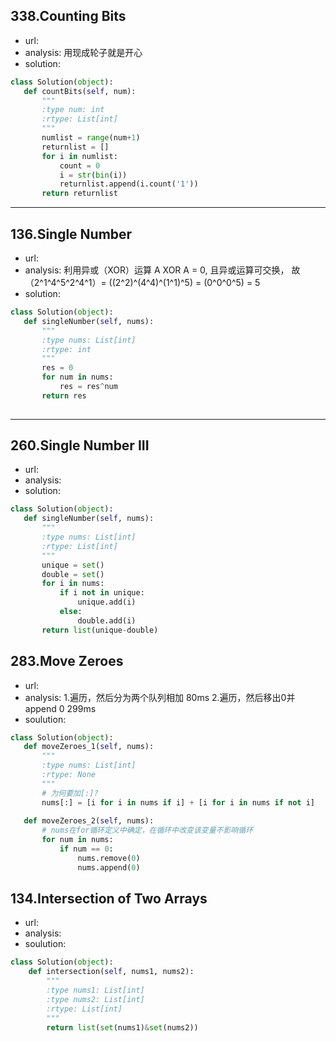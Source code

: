 ## 338.Counting Bits

 - url:
 - analysis: 用现成轮子就是开心
 - solution:
 
 ```python
class Solution(object):
    def countBits(self, num):
        """
        :type num: int
        :rtype: List[int]
        """
        numlist = range(num+1)
        returnlist = []
        for i in numlist:
            count = 0
            i = str(bin(i))
            returnlist.append(i.count('1'))
        return returnlist
```



----------



## 136.Single Number
 
 - url:
 - analysis: 利用异或（XOR）运算
             A XOR A = 0, 且异或运算可交换， 故
             （2^1^4^5^2^4^1）= ((2^2)^(4^4)^(1^1)^5) = (0^0^0^5) = 5
 - solution:
 
 ```python
class Solution(object):
    def singleNumber(self, nums):
        """
        :type nums: List[int]
        :rtype: int
        """
        res = 0
        for num in nums:
            res = res^num
        return res
        
```



----------
## 260.Single Number III

 - url:
 - analysis:
 - solution:
 ```python
class Solution(object):
    def singleNumber(self, nums):
        """
        :type nums: List[int]
        :rtype: List[int]
        """
        unique = set()
        double = set()
        for i in nums:
            if i not in unique:
                unique.add(i)
            else:
                double.add(i)
        return list(unique-double)
```
## 283.Move Zeroes

 - url:
 - analysis: 1.遍历，然后分为两个队列相加  80ms  2.遍历，然后移出0并append 0  299ms
 - soulution:
 ```python
class Solution(object):
    def moveZeroes_1(self, nums):
        """
        :type nums: List[int]
        :rtype: None
        """
        # 为何要加[:]?
        nums[:] = [i for i in nums if i] + [i for i in nums if not i]
        
    def moveZeroes_2(self, nums):
        # nums在for循环定义中确定，在循环中改变该变量不影响循环
        for num in nums:
            if num == 0:
                nums.remove(0)
                nums.append(0)
```

## 134.Intersection of Two Arrays

 - url:
 - analysis: 
 - soulution:
 
```python
class Solution(object):
    def intersection(self, nums1, nums2):
        """
        :type nums1: List[int]
        :type nums2: List[int]
        :rtype: List[int]
        """
        return list(set(nums1)&set(nums2))
```
